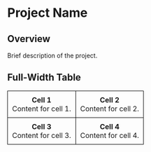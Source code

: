 # Project Name

## Overview

Brief description of the project.

## Full-Width Table

<table style="width:100%; border-collapse:collapse;">
  <tr>
    <td style="width:50%; border:1px solid black; text-align:center; padding:10px;">
      <strong>Cell 1</strong><br>
      Content for cell 1.
    </td>
    <td style="width:50%; border:1px solid black; text-align:center; padding:10px;">
      <strong>Cell 2</strong><br>
      Content for cell 2.
    </td>
  </tr>
  <tr>
    <td style="width:50%; border:1px solid black; text-align:center; padding:10px;">
      <strong>Cell 3</strong><br>
      Content for cell 3.
    </td>
    <td style="width:50%; border:1px solid black; text-align:center; padding:10px;">
      <strong>Cell 4</strong><br>
      Content for cell 4.
    </td>
  </tr>
</table>
